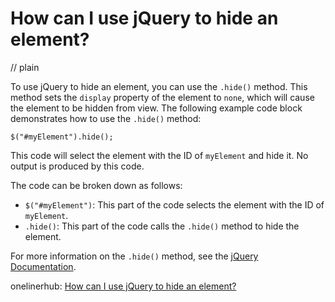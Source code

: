 # How can I use jQuery to hide an element?
// plain

To use jQuery to hide an element, you can use the `.hide()` method. This method sets the `display` property of the element to `none`, which will cause the element to be hidden from view. The following example code block demonstrates how to use the `.hide()` method:

```
$("#myElement").hide();
```

This code will select the element with the ID of `myElement` and hide it. No output is produced by this code.

The code can be broken down as follows:

* `$("#myElement")`: This part of the code selects the element with the ID of `myElement`.
* `.hide()`: This part of the code calls the `.hide()` method to hide the element.

For more information on the `.hide()` method, see the [jQuery Documentation](https://api.jquery.com/hide/).

onelinerhub: [How can I use jQuery to hide an element?](https://onelinerhub.com/jquery/how-can-i-use-jquery-to-hide-an-element)